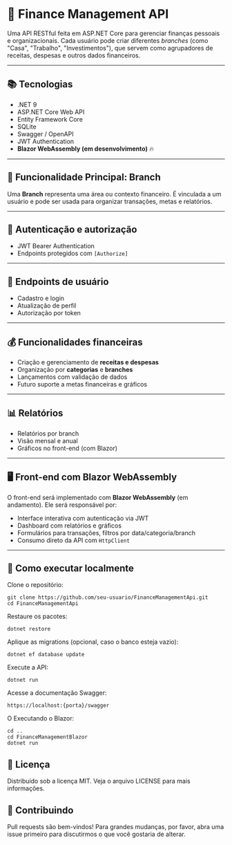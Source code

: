 # 💸 Finance Management API

Uma API RESTful feita em ASP.NET Core para gerenciar finanças pessoais e organizacionais. Cada usuário pode criar diferentes *branches* (como "Casa", "Trabalho", "Investimentos"), que servem como agrupadores de receitas, despesas e outros dados financeiros.

---

## 📚 Tecnologias

- .NET 9
- ASP.NET Core Web API
- Entity Framework Core
- SQLite
- Swagger / OpenAPI
- JWT Authentication
- **Blazor WebAssembly (em desenvolvimento)** 🔥

---

## 📁 Funcionalidade Principal: Branch

Uma **Branch** representa uma área ou contexto financeiro. É vinculada a um usuário e pode ser usada para organizar transações, metas e relatórios.

---

## 🔐 Autenticação e autorização

- JWT Bearer Authentication
- Endpoints protegidos com `[Authorize]`

---

## 👤 Endpoints de usuário

- Cadastro e login
- Atualização de perfil
- Autorização por token

---

## 💰 Funcionalidades financeiras

- Criação e gerenciamento de **receitas e despesas**
- Organização por **categorias** e **branches**
- Lançamentos com validação de dados
- Futuro suporte a metas financeiras e gráficos

---

## 📊 Relatórios

- Relatórios por branch
- Visão mensal e anual
- Gráficos no front-end (com Blazor)

---

## 🖥️ Front-end com Blazor WebAssembly

O front-end será implementado com **Blazor WebAssembly** (em andamento). Ele será responsável por:

- Interface interativa com autenticação via JWT
- Dashboard com relatórios e gráficos
- Formulários para transações, filtros por data/categoria/branch
- Consumo direto da API com `HttpClient`

---

## 🧭 Como executar localmente

Clone o repositório:

```
git clone https://github.com/seu-usuario/FinanceManagementApi.git
cd FinanceManagementApi
```
Restaure os pacotes:
```
dotnet restore
```
Aplique as migrations (opcional, caso o banco esteja vazio):
```
dotnet ef database update
```
Execute a API:
```
dotnet run
```
Acesse a documentação Swagger:
```
https://localhost:{porta}/swagger
```
O Executando o Blazor:
```
cd ..
cd FinanceManagementBlazor
dotnet run
```

## 📄 Licença
Distribuído sob a licença MIT. Veja o arquivo LICENSE para mais informações.

## 🤝 Contribuindo
Pull requests são bem-vindos!
Para grandes mudanças, por favor, abra uma issue primeiro para discutirmos o que você gostaria de alterar.

